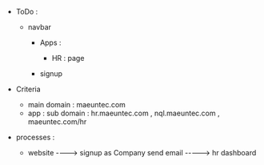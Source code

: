 - ToDo : 
    - navbar 
        -  Apps : 
            - HR  : page

        - signup 



- Criteria
    - main domain      : maeuntec.com 
    - app : sub domain : hr.maeuntec.com   , nql.maeuntec.com  , maeuntec.com/hr

- processes : 
    - website ----> 
            signup as Company 
            send email 
            -----> hr dashboard 
